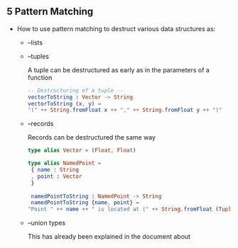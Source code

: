 ## 5 Pattern Matching

* How to use pattern matching to destruct various data structures as:

  * –lists

  * –tuples

    A tuple can be destructured as early as in the parameters of a function
    
    ```elm
    -- Destructuring of a tuple --
    vectorToString : Vector -> String
    vectorToString (x, y) =
    "(" ++ String.fromFloat x ++ "," ++ String.fromFloat y ++ ")"
    ```

  * –records

    Records can be destructured the same way
    
    ```elm
    type alias Vector = (Float, Float)

    type alias NamedPoint =
     { name : String
     , point : Vector
     }
     
     namedPointToString : NamedPoint -> String
     namedPointToString {name, point} =
    "Point " ++ name ++ " is located at (" ++ String.fromFloat (Tuple.first point) ++ "," ++ String.fromFloat (Tuple.second point) ++ ")"
    ```

  * –union types

    This has already been explained in the document about 

